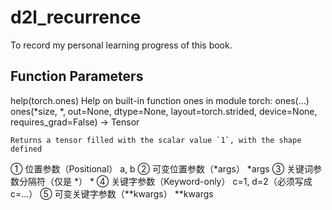 # d2l_recurrence
To record my personal learning progress of this book.

## Function Parameters
help(torch.ones)
Help on built-in function ones in module torch:
ones(...)
    ones(*size, *, out=None, dtype=None, layout=torch.strided, device=None, requires_grad=False) -> Tensor
    
    Returns a tensor filled with the scalar value `1`, with the shape defined

①	位置参数（Positional）	a, b
②	可变位置参数（*args）	*args
③	关键词参数分隔符（仅是 *）	*
④	关键字参数（Keyword-only）	c=1, d=2（必须写成 c=...）
⑤	可变关键字参数（**kwargs）	**kwargs